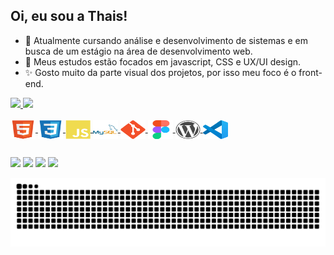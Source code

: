 ## Oi, eu sou a Thais!

- 🔭 Atualmente cursando análise e desenvolvimento de sistemas e em busca de um estágio na área de desenvolvimento web.
- 🌱 Meus estudos estão focados em javascript, CSS e UX/UI design.
- ✨ Gosto muito da parte visual dos projetos, por isso meu foco é o front-end. 

<div>
  <a href="https://github.com/thaiscode">
  <img height="180em" src="https://github-readme-stats.vercel.app/api?username=thaiscode&show_icons=true&theme=tokyonight&include_all_commits=true&count_private=true"/> 
  <img height="180em" src="https://github-readme-stats.vercel.app/api/top-langs/?username=thaiscode&layout=compact&langs_count=7&theme=tokyonight"/>
</div>
<div style="display: inline_block"><br>
  <img align="center" alt="Thais-HTML" height="30" width="40" src="https://raw.githubusercontent.com/devicons/devicon/master/icons/html5/html5-original.svg">
  <img align="center" alt="Thais-CSS" height="30" width="40" src="https://raw.githubusercontent.com/devicons/devicon/master/icons/css3/css3-original.svg">
  <img align="center" alt="Thais-Js" height="30" width="40" src="https://raw.githubusercontent.com/devicons/devicon/master/icons/javascript/javascript-plain.svg">
  <img align="center" alt="Thais-mysql" height="30" width="40" src="https://raw.githubusercontent.com/devicons/devicon/6910f0503efdd315c8f9b858234310c06e04d9c0/icons/mysql/mysql-original-wordmark.svg">
  <img align="center" alt="Thais-git" height="30" width="40" src="https://raw.githubusercontent.com/devicons/devicon/master/icons/git/git-plain.svg">
  <img align="center" alt="Thais-figma" height="30" width="40" src="https://raw.githubusercontent.com/devicons/devicon/6910f0503efdd315c8f9b858234310c06e04d9c0/icons/figma/figma-original.svg">
   <img align="center" alt="Thais-wordpress" height="30" width="40" src="https://raw.githubusercontent.com/devicons/devicon/6910f0503efdd315c8f9b858234310c06e04d9c0/icons/wordpress/wordpress-plain.svg">
   <img align="center" alt="Thais-vscode" height="30" width="40" src="https://raw.githubusercontent.com/devicons/devicon/6910f0503efdd315c8f9b858234310c06e04d9c0/icons/vscode/vscode-original.svg">
  
</div>
  
  ##
  
  <div> 
  <a href="https://www.linkedin.com/in/thaissouzasilva/" target="_blank"><img src="https://img.shields.io/badge/-LinkedIn-%230077B5?style=for-the-badge&logo=linkedin&logoColor=white" target="_blank"></a> 
  <a href = "mailto:thais.code@outlook.com"><img src="https://img.shields.io/badge/-Gmail-%23333?style=for-the-badge&logo=gmail&logoColor=white" target="_blank"></a>
  <a href="https://instagram.com/_thaiix" target="_blank"><img src="https://img.shields.io/badge/-Instagram-%23E4405F?style=for-the-badge&logo=instagram&logoColor=white" target="_blank"></a>
   <a href="https://twitter.com/_thaiiix" target="_blank"><img src="https://img.shields.io/badge/Twitter-1DA1F2?style=for-the-badge&logo=twitter&logoColor=white" target="_blank"></a>
    
  
  
 
  ![Snake animation](https://github.com/thaiscode/thaiscode/blob/output/github-contribution-grid-snake.svg)
 
</div>
